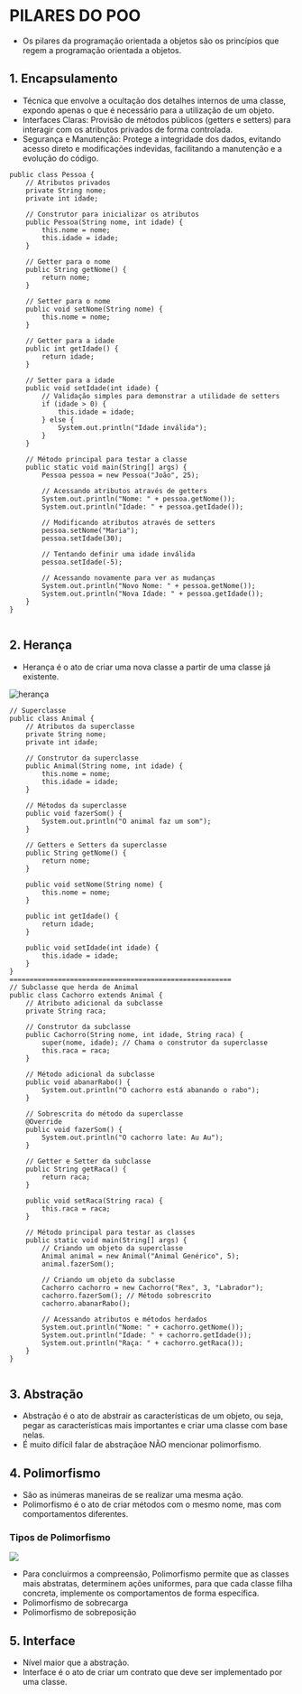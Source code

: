 # PILARES DO POO
- Os pilares da programação orientada a objetos são os princípios que regem a programação orientada a objetos.

## 1. Encapsulamento
-  Técnica que envolve a ocultação dos detalhes internos de uma classe, expondo apenas o que é necessário para a utilização de um objeto.
- Interfaces Claras: Provisão de métodos públicos (getters e setters) para interagir com os atributos privados de forma controlada.
- Segurança e Manutenção: Protege a integridade dos dados, evitando acesso direto e modificações indevidas, facilitando a manutenção e a evolução do código.

```
public class Pessoa {
    // Atributos privados
    private String nome;
    private int idade;

    // Construtor para inicializar os atributos
    public Pessoa(String nome, int idade) {
        this.nome = nome;
        this.idade = idade;
    }

    // Getter para o nome
    public String getNome() {
        return nome;
    }

    // Setter para o nome
    public void setNome(String nome) {
        this.nome = nome;
    }

    // Getter para a idade
    public int getIdade() {
        return idade;
    }

    // Setter para a idade
    public void setIdade(int idade) {
        // Validação simples para demonstrar a utilidade de setters
        if (idade > 0) {
            this.idade = idade;
        } else {
            System.out.println("Idade inválida");
        }
    }

    // Método principal para testar a classe
    public static void main(String[] args) {
        Pessoa pessoa = new Pessoa("João", 25);

        // Acessando atributos através de getters
        System.out.println("Nome: " + pessoa.getNome());
        System.out.println("Idade: " + pessoa.getIdade());

        // Modificando atributos através de setters
        pessoa.setNome("Maria");
        pessoa.setIdade(30);

        // Tentando definir uma idade inválida
        pessoa.setIdade(-5);

        // Acessando novamente para ver as mudanças
        System.out.println("Novo Nome: " + pessoa.getNome());
        System.out.println("Nova Idade: " + pessoa.getIdade());
    }
}


```
## 2. Herança
- Herança é o ato de criar uma nova classe a partir de uma classe já existente.

![herança](https://glysns.gitbook.io/~gitbook/image?url=https%3A%2F%2F1693191620-files.gitbook.io%2F%7E%2Ffiles%2Fv0%2Fb%2Fgitbook-x-prod.appspot.com%2Fo%2Fspaces%252FjFR9F4NToQ6FD39fU3wC%252Fuploads%252Fgit-blob-fd6c7fe52a162033db9766e99c07ec7735df2ebe%252Fimage%2520%2811%29%2520%281%29%2520%281%29%2520%281%29.png%3Falt%3Dmedia&width=400&dpr=2&quality=100&sign=e9dcbd41a1c3981aa284eb922375f971c2346b9e2488d0c0fcd4ed7a632e1b0b)

```
// Superclasse
public class Animal {
    // Atributos da superclasse
    private String nome;
    private int idade;

    // Construtor da superclasse
    public Animal(String nome, int idade) {
        this.nome = nome;
        this.idade = idade;
    }

    // Métodos da superclasse
    public void fazerSom() {
        System.out.println("O animal faz um som");
    }

    // Getters e Setters da superclasse
    public String getNome() {
        return nome;
    }

    public void setNome(String nome) {
        this.nome = nome;
    }

    public int getIdade() {
        return idade;
    }

    public void setIdade(int idade) {
        this.idade = idade;
    }
}
=======================================================
// Subclasse que herda de Animal
public class Cachorro extends Animal {
    // Atributo adicional da subclasse
    private String raca;

    // Construtor da subclasse
    public Cachorro(String nome, int idade, String raca) {
        super(nome, idade); // Chama o construtor da superclasse
        this.raca = raca;
    }

    // Método adicional da subclasse
    public void abanarRabo() {
        System.out.println("O cachorro está abanando o rabo");
    }

    // Sobrescrita do método da superclasse
    @Override
    public void fazerSom() {
        System.out.println("O cachorro late: Au Au");
    }

    // Getter e Setter da subclasse
    public String getRaca() {
        return raca;
    }

    public void setRaca(String raca) {
        this.raca = raca;
    }

    // Método principal para testar as classes
    public static void main(String[] args) {
        // Criando um objeto da superclasse
        Animal animal = new Animal("Animal Genérico", 5);
        animal.fazerSom();

        // Criando um objeto da subclasse
        Cachorro cachorro = new Cachorro("Rex", 3, "Labrador");
        cachorro.fazerSom(); // Método sobrescrito
        cachorro.abanarRabo();

        // Acessando atributos e métodos herdados
        System.out.println("Nome: " + cachorro.getNome());
        System.out.println("Idade: " + cachorro.getIdade());
        System.out.println("Raça: " + cachorro.getRaca());
    }
}


```

## 3. Abstração
- Abstração é o ato de abstrair as características de um objeto, ou seja, pegar as características mais importantes e criar uma classe com base nelas.
- É muito difícil falar de abstraçãoe NÃO mencionar polimorfismo.
## 4. Polimorfismo
- São as inúmeras maneiras de se realizar uma mesma ação.
- Polimorfismo é o ato de criar métodos com o mesmo nome, mas com comportamentos diferentes.

### Tipos de Polimorfismo
![](https://glysns.gitbook.io/~gitbook/image?url=https%3A%2F%2F1693191620-files.gitbook.io%2F%7E%2Ffiles%2Fv0%2Fb%2Fgitbook-x-prod.appspot.com%2Fo%2Fspaces%252FjFR9F4NToQ6FD39fU3wC%252Fuploads%252Fgit-blob-346b134698ce593ffb76f72333bc79bfa04e6199%252Fimage%2520%289%29.png%3Falt%3Dmedia&width=400&dpr=2&quality=100&sign=8d55bf918ff095b6c097fd7c320b5da6901754f17a20e47be28364f5a7c14cfd)
- Para concluirmos a compreensão, Polimorfismo permite que as classes mais abstratas, determinem ações uniformes, para que cada classe filha concreta, implemente os comportamentos de forma específica. 
- Polimorfismo de sobrecarga
- Polimorfismo de sobreposição

## 5. Interface
- Nível maior que a abstração.
- Interface é o ato de criar um contrato que deve ser implementado por uma classe.

